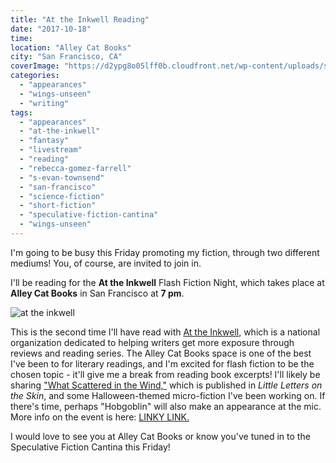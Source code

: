 ```yaml
---
title: "At the Inkwell Reading"
date: "2017-10-18"
time:
location: "Alley Cat Books"
city: "San Francisco, CA"
coverImage: "https://d2ypg8o05lff0b.cloudfront.net/wp-content/uploads/sites/3/2017/10/at-the-inkwell.jpg"
categories:
  - "appearances"
  - "wings-unseen"
  - "writing"
tags:
  - "appearances"
  - "at-the-inkwell"
  - "fantasy"
  - "livestream"
  - "reading"
  - "rebecca-gomez-farrell"
  - "s-evan-townsend"
  - "san-francisco"
  - "science-fiction"
  - "short-fiction"
  - "speculative-fiction-cantina"
  - "wings-unseen"
---
```


I'm going to be busy this Friday promoting my fiction, through two different mediums! You, of course, are invited to join in.

I'll be reading for the **At the Inkwell** Flash Fiction Night, which takes place at **Alley Cat Books** in San Francisco at **7 pm**.

![at the inkwell](https://d2ypg8o05lff0b.cloudfront.net/wp-content/uploads/sites/3/2017/10/at-the-inkwell.jpg)

This is the second time I'll have read with [At the Inkwell,](http://attheinkwell.com/) which is a national organization dedicated to helping writers get more exposure through reviews and reading series. The Alley Cat Books space is one of the best I've been to for literary readings, and I'm excited for flash fiction to be the chosen topic - it'll give me a break from reading book excerpts! I'll likely be sharing ["What Scattered in the Wind,"](/creative-works/what-scattered-in-the-wind-in-little-letters-on-the-skin-a/) which is published in _Little Letters on the Skin_, and some Halloween-themed micro-fiction I've been working on. If there's time, perhaps "Hobgoblin" will also make an appearance at the mic. More info on the event is here: [LINKY LINK.](https://www.facebook.com/events/146538699277520/)

I would love to see you at Alley Cat Books or know you've tuned in to the Speculative Fiction Cantina this Friday!
